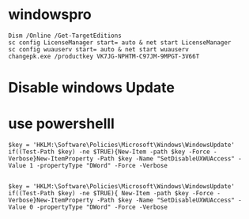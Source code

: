 # windowspro
    Dism /Online /Get-TargetEditions
    sc config LicenseManager start= auto & net start LicenseManager
    sc config wuauserv start= auto & net start wuauserv
    changepk.exe /productkey VK7JG-NPHTM-C97JM-9MPGT-3V66T


# Disable windows Update 
# use powershelll

    $key = 'HKLM:\Software\Policies\Microsoft\Windows\WindowsUpdate'
    if((Test-Path $key) -ne $TRUE){New-Item -path $key -Force -Verbose}New-ItemProperty -Path $key -Name "SetDisableUXWUAccess" -Value 1 -propertyType "DWord" -Force -Verbose
    
    
    $key = 'HKLM:\Software\Policies\Microsoft\Windows\WindowsUpdate'
    if((Test-Path $key) -ne $TRUE){ New-Item -path $key -Force -Verbose}New-ItemProperty -Path $key -Name "SetDisableUXWUAccess" -Value 0 -propertyType "DWord" -Force -Verbose
        
